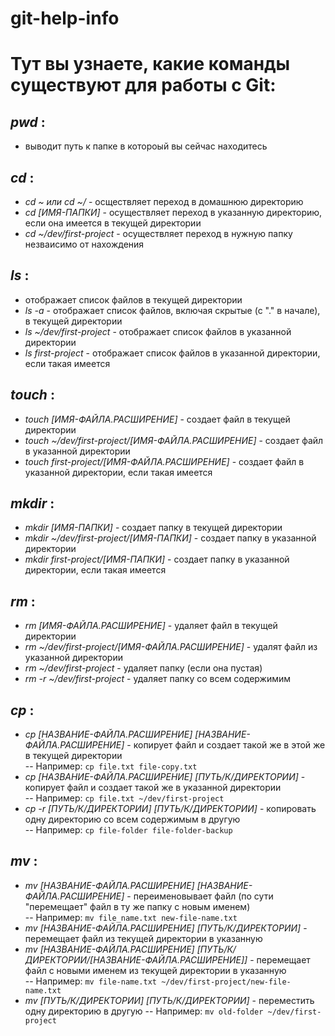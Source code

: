 # git-help-info
# Тут вы узнаете, какие команды существуют для работы с Git:

## _pwd_ :

- выводит путь к папке в котороый вы сейчас находитесь

## _cd_ :

- _cd ~ или cd ~/_ - осществляет переход в домашнюю директорию  
- _cd [ИМЯ-ПАПКИ]_ - осуществляет переход в указанную директорию, если она имеется в текущей директории  
- _cd ~/dev/first-project_ - осуществляет переход в нужную папку незваисимо от нахождения  

## _ls_ :

- отображает список файлов в текущей директории  
- _ls -a_ - отображает список файлов, включая скрытые (с "." в начале), в текущей директории  
- _ls ~/dev/first-project_ - отображает список файлов в указанной директории  
- _ls first-project_ - отображает список файлов в указанной директории, если такая имеется  

## _touch_ :

- _touch [ИМЯ-ФАЙЛА.РАСШИРЕНИЕ]_ - создает файл в текущей директории  
- _touch ~/dev/first-project/[ИМЯ-ФАЙЛА.РАСШИРЕНИЕ]_ - создает файл в указанной директории  
- _touch first-project/[ИМЯ-ФАЙЛА.РАСШИРЕНИЕ]_ - создает файл в указанной директории, если такая имеется  

## _mkdir_ :

- _mkdir [ИМЯ-ПАПКИ]_ - создает папку в текущей директории  
- _mkdir ~/dev/first-project/[ИМЯ-ПАПКИ]_ - создает папку в указанной директории  
- _mkdir first-project/[ИМЯ-ПАПКИ]_ - создает папку в указанной директории, если такая имеется

## _rm_ :

- _rm [ИМЯ-ФАЙЛА.РАСШИРЕНИЕ]_ - удаляет файл в текущей директории  
- _rm ~/dev/first-project/[ИМЯ-ФАЙЛА.РАСШИРЕНИЕ]_ - удалят файл из указанной директории  
- _rm ~/dev/first-project_ - удаляет папку (если она пустая)  
- _rm -r ~/dev/first-project_ - удаляет папку со всем содержимим  

## _cp_ :

- _cp [НАЗВАНИЕ-ФАЙЛА.РАСШИРЕНИЕ] [НАЗВАНИЕ-ФАЙЛА.РАСШИРЕНИЕ]_ - копирует файл и создает такой же в этой же в текущей директории  
-- Например: ```cp file.txt file-copy.txt```  
- _cp [НАЗВАНИЕ-ФАЙЛА.РАСШИРЕНИЕ] [ПУТЬ/К/ДИРЕКТОРИИ]_ - копирует файл и создает такой же в указанной директории  
-- Например: ```cp file.txt ~/dev/first-project```  
- _cp -r [ПУТЬ/К/ДИРЕКТОРИИ] [ПУТЬ/К/ДИРЕКТОРИИ]_ - копировать одну директорию со всем содержимым в другую  
-- Например: ```cp file-folder file-folder-backup```  

## _mv_ :

- _mv [НАЗВАНИЕ-ФАЙЛА.РАСШИРЕНИЕ] [НАЗВАНИЕ-ФАЙЛА.РАСШИРЕНИЕ]_ - переименовывает файл (по сути "перемещает" файл в ту же папку с новым именем)  
-- Например: ```mv file_name.txt new-file-name.txt```  
- _mv [НАЗВАНИЕ-ФАЙЛА.РАСШИРЕНИЕ] [ПУТЬ/К/ДИРЕКТОРИИ]_ - перемещает файл из текущей директории в указанную
- _mv [НАЗВАНИЕ-ФАЙЛА.РАСШИРЕНИЕ] [ПУТЬ/К/ДИРЕКТОРИИ/[НАЗВАНИЕ-ФАЙЛА.РАСШИРЕНИЕ]]_ - перемещает файл с новыми именем из текущей директории в указанную  
-- Например: ```mv file-name.txt ~/dev/first-project/new-file-name.txt```
- _mv [ПУТЬ/К/ДИРЕКТОРИИ] [ПУТЬ/К/ДИРЕКТОРИИ]_ - переместить одну директорию в другую
-- Например: ```mv old-folder ~/dev/first-project```